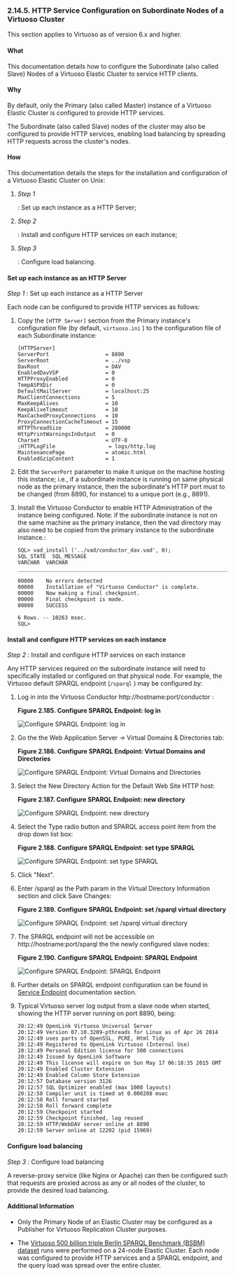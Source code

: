 <div>

<div>

<div>

<div>

### 2.14.5. HTTP Service Configuration on Subordinate Nodes of a Virtuoso Cluster

</div>

</div>

</div>

This section applies to Virtuoso as of version 6.x and higher.

<div>

<div>

<div>

<div>

#### What

</div>

</div>

</div>

This documentation details how to configure the Subordinate (also called
Slave) Nodes of a Virtuoso Elastic Cluster to service HTTP clients.

</div>

<div>

<div>

<div>

<div>

#### Why

</div>

</div>

</div>

By default, only the Primary (also called Master) instance of a Virtuoso
Elastic Cluster is configured to provide HTTP services.

The Subordinate (also called Slave) nodes of the cluster may also be
configured to provide HTTP services, enabling load balancing by
spreading HTTP requests across the cluster's nodes.

</div>

<div>

<div>

<div>

<div>

#### How

</div>

</div>

</div>

This documentation details the steps for the installation and
configuration of a Virtuoso Elastic Cluster on Unix:

<div>

1.  <span class="emphasis">*Step 1*</span>

    : Set up each instance as a HTTP Server;

2.  <span class="emphasis">*Step 2*</span>

    : Install and configure HTTP services on each instance;

3.  <span class="emphasis">*Step 3*</span>

    : Configure load balancing.

</div>

</div>

<div>

<div>

<div>

<div>

#### Set up each instance as an HTTP Server

</div>

</div>

</div>

<span class="emphasis">*Step 1*</span> : Set up each instance as a HTTP
Server

Each node can be configured to provide HTTP services as follows:

<div>

1.  Copy the `[HTTP Server]` section from the Primary instance's
    configuration file (by default, `virtuoso.ini` ) to the
    configuration file of each Subordinate instance:

    ``` programlisting
    [HTTPServer]
    ServerPort                  = 8890
    ServerRoot                  = ../vsp
    DavRoot                     = DAV
    EnabledDavVSP               = 0
    HTTPProxyEnabled            = 0
    TempASPXDir                 = 0
    DefaultMailServer           = localhost:25
    MaxClientConnections        = 5
    MaxKeepAlives               = 10
    KeepAliveTimeout            = 10
    MaxCachedProxyConnections   = 10
    ProxyConnectionCacheTimeout = 15
    HTTPThreadSize              = 280000
    HttpPrintWarningsInOutput   = 0
    Charset                     = UTF-8
    ;HTTPLogFile                 = logs/http.log
    MaintenancePage             = atomic.html
    EnabledGzipContent          = 1
    ```

2.  Edit the `ServerPort` parameter to make it unique on the machine
    hosting this instance; i.e., if a subordinate instance is running on
    same physical node as the primary instance, then the subordinate's
    HTTP port must to be changed (from 8890, for instance) to a unique
    port (e.g., 8891).

3.  Install the Virtuoso Conductor to enable HTTP Administration of the
    instance being configured. Note: if the subordinate instance is not
    on the same machine as the primary instance, then the vad directory
    may also need to be copied from the primary instance to the
    subordinate instance.:

    ``` programlisting
    SQL> vad_install ('../vad/conductor_dav.vad', 0);
    SQL_STATE  SQL_MESSAGE
    VARCHAR  VARCHAR
    _______________________________________________________________________________

    00000    No errors detected
    00000    Installation of "Virtuoso Conductor" is complete.
    00000    Now making a final checkpoint.
    00000    Final checkpoint is made.
    00000    SUCCESS

    6 Rows. -- 10263 msec.
    SQL>
    ```

</div>

</div>

<div>

<div>

<div>

<div>

#### Install and configure HTTP services on each instance

</div>

</div>

</div>

<span class="emphasis">*Step 2*</span> : Install and configure HTTP
services on each instance

Any HTTP services required on the subordinate instance will need to
specifically installed or configured on that physical node. For example,
the Virtuoso default SPARQL endpoint (`/sparql` ) may be configured by:

<div>

1.  Log in into the Virtuoso Conductor http://hostname:port/conductor :

    <div>

    <div>

    **Figure 2.185. Configure SPARQL Endpoint: log in**

    <div>

    <div>

    ![Configure SPARQL Endpoint: log in](images/ui/cluster1.jpg)

    </div>

    </div>

    </div>

      

    </div>

2.  Go the the Web Application Server -\> Virtual Domains & Directories
    tab:

    <div>

    <div>

    **Figure 2.186. Configure SPARQL Endpoint: Virtual Domains and
    Directories**

    <div>

    <div>

    ![Configure SPARQL Endpoint: Virtual Domains and
    Directories](images/ui/cluster2.jpg)

    </div>

    </div>

    </div>

      

    </div>

3.  Select the New Directory Action for the Default Web Site HTTP host:

    <div>

    <div>

    **Figure 2.187. Configure SPARQL Endpoint: new directory**

    <div>

    <div>

    ![Configure SPARQL Endpoint: new directory](images/ui/cluster3.jpg)

    </div>

    </div>

    </div>

      

    </div>

4.  Select the Type radio button and SPARQL access point item from the
    drop down list box:

    <div>

    <div>

    **Figure 2.188. Configure SPARQL Endpoint: set type SPARQL**

    <div>

    <div>

    ![Configure SPARQL Endpoint: set type
    SPARQL](images/ui/cluster4.jpg)

    </div>

    </div>

    </div>

      

    </div>

5.  Click "Next".

6.  Enter /sparql as the Path param in the Virtual Directory Information
    section and click Save Changes:

    <div>

    <div>

    **Figure 2.189. Configure SPARQL Endpoint: set /sparql virtual
    directory**

    <div>

    <div>

    ![Configure SPARQL Endpoint: set /sparql virtual
    directory](images/ui/cluster5.jpg)

    </div>

    </div>

    </div>

      

    </div>

7.  The SPARQL endpoint will not be accessible on
    http://hostname:port/sparql the the newly configured slave nodes:

    <div>

    <div>

    **Figure 2.190. Configure SPARQL Endpoint: SPARQL Endpoint**

    <div>

    <div>

    ![Configure SPARQL Endpoint: SPARQL
    Endpoint](images/ui/cluster6.jpg)

    </div>

    </div>

    </div>

      

    </div>

8.  Further details on SPARQL endpoint configuration can be found in
    <a href="rdfsparqlprotocolendpoint.html#rdfsupportedprotocolendpoint"
    class="link" title="Service Endpoint">Service Endpoint</a>
    documentation section.

9.  Typical Virtuoso server log output from a slave node when started,
    showing the HTTP server running on port 8890, being:

    ``` programlisting
    20:12:49 OpenLink Virtuoso Universal Server
    20:12:49 Version 07.10.3209-pthreads for Linux as of Apr 26 2014
    20:12:49 uses parts of OpenSSL, PCRE, Html Tidy
    20:12:49 Registered to OpenLink Virtuoso (Internal Use)
    20:12:49 Personal Edition license for 500 connections
    20:12:49 Issued by OpenLink Software
    20:12:49 This license will expire on Sun May 17 06:18:35 2015 GMT
    20:12:49 Enabled Cluster Extension
    20:12:49 Enabled Column Store Extension
    20:12:57 Database version 3126
    20:12:57 SQL Optimizer enabled (max 1000 layouts)
    20:12:58 Compiler unit is timed at 0.000208 msec
    20:12:58 Roll forward started
    20:12:58 Roll forward complete
    20:12:59 Checkpoint started
    20:12:59 Checkpoint finished, log reused
    20:12:59 HTTP/WebDAV server online at 8890
    20:12:59 Server online at 12202 (pid 15969)
    ```

</div>

</div>

<div>

<div>

<div>

<div>

#### Configure load balancing

</div>

</div>

</div>

<span class="emphasis">*Step 3*</span> : Configure load balancing

A reverse-proxy service (like Nginx or Apache) can then be configured
such that requests are proxied across as any or all nodes of the
cluster, to provide the desired load balancing.

</div>

<div>

<div>

<div>

<div>

#### Additional Information

</div>

</div>

</div>

<div>

- Only the Primary Node of an Elastic Cluster may be configured as a
  Publisher for Virtuoso Replication Cluster purposes.

- The <a
  href="http://virtuoso.openlinksw.com/whitepapers/LOD2_D2.1.5_LOD_Cloud_Hosted_On_The_LOD2_Knowledge_Store_Cluster_500B_Triples.pdf"
  class="ulink" target="_top">Virtuoso 500 billion triple Berlin SPARQL
  Benchmark (BSBM) dataset</a> runs were performed on a 24-node Elastic
  Cluster. Each node was configured to provide HTTP services and a
  SPARQL endpoint, and the query load was spread over the entire
  cluster.

</div>

</div>

</div>
